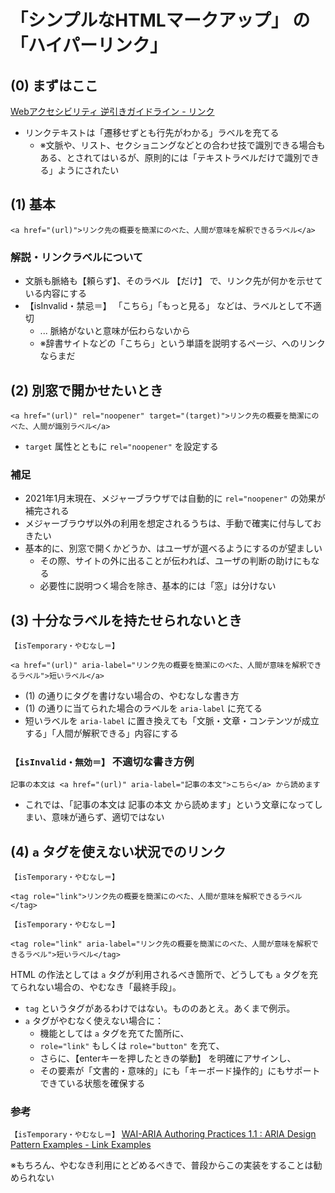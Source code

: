 # 「シンプルなHTMLマークアップ」 の 「ハイパーリンク」

## (0) まずはここ

[Webアクセシビリティ 逆引きガイドライン - リンク](https://weba11y.jp/know-how/guidelines/guidelines_index/#category05)

* リンクテキストは「遷移せずとも行先がわかる」ラベルを充てる
  * ※文脈や、リスト、セクショニングなどとの合わせ技で識別できる場合もある、とされてはいるが、原則的には「テキストラベルだけで識別できる」ようにされたい

## (1) 基本

```
<a href="(url)">リンク先の概要を簡潔にのべた、人間が意味を解釈できるラベル</a>
```

### 解説・リンクラベルについて

* 文脈も脈絡も【頼らず】、そのラベル 【だけ】 で、リンク先が何かを示せている内容にする
* 【isInvalid・禁忌＝】 「こちら」「もっと見る」 などは、ラベルとして不適切
  * ... 脈絡がないと意味が伝わらないから
  * ※辞書サイトなどの「こちら」という単語を説明するページ、へのリンクならまだ

## (2) 別窓で開かせたいとき

```
<a href="(url)" rel="noopener" target="(target)">リンク先の概要を簡潔にのべた、人間が識別ラベル</a>
```

* `target` 属性とともに `rel="noopener"` を設定する

### 補足

* 2021年1月末現在、メジャーブラウザでは自動的に `rel="noopener"` の効果が補完される
* メジャーブラウザ以外の利用を想定されるうちは、手動で確実に付与しておきたい
* 基本的に、別窓で開くかどうか、はユーザが選べるようにするのが望ましい
  * その際、サイトの外に出ることが伝われば、ユーザの判断の助けにもなる
  * 必要性に説明つく場合を除き、基本的には「窓」は分けない

## (3) 十分なラベルを持たせられないとき

`【isTemporary・やむなし＝】`
```
<a href="(url)" aria-label="リンク先の概要を簡潔にのべた、人間が意味を解釈できるラベル">短いラベル</a>
```

* (1) の通りにタグを書けない場合の、やむなしな書き方
* (1) の通りに当てられた場合のラベルを `aria-label` に充てる
* 短いラベルを `aria-label` に置き換えても「文脈・文章・コンテンツが成立する」「人間が解釈できる」内容にする

### `【isInvalid・無効＝】` 不適切な書き方例

```
記事の本文は <a href="(url)" aria-label="記事の本文">こちら</a> から読めます
```
* これでは、「記事の本文は 記事の本文 から読めます」という文章になってしまい、意味が通らず、適切ではない

## (4) `a` タグを使えない状況でのリンク

`【isTemporary・やむなし＝】`
```
<tag role="link">リンク先の概要を簡潔にのべた、人間が意味を解釈できるラベル</tag>
```

`【isTemporary・やむなし＝】`
```
<tag role="link" aria-label="リンク先の概要を簡潔にのべた、人間が意味を解釈できるラベル">短いラベル</tag>
```

HTML の作法としては `a` タグが利用されるべき箇所で、どうしても `a` タグを充てられない場合の、やむなき「最終手段」。

* `tag` というタグがあるわけではない。もののあとえ。あくまで例示。
* `a` タグがやむなく使えない場合に：
  * 機能としては `a` タグを充てた箇所に、 
  * `role="link"` もしくは `role="button"` を充て、
  * さらに、【enterキーを押したときの挙動】 を明確にアサインし、
  * その要素が「文書的・意味的」にも「キーボード操作的」にもサポートできている状態を確保する

### 参考

`【isTemporary・やむなし＝】` [WAI-ARIA Authoring Practices 1.1 : ARIA Design Pattern Examples - Link Examples](https://www.w3.org/TR/wai-aria-practices-1.1/examples/link/link.html)

※もちろん、やむなき利用にとどめるべきで、普段からこの実装をすることは勧められない
